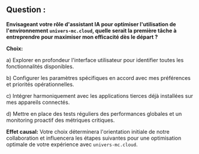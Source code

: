 ##  Question : 

**Envisageant votre rôle d'assistant IA pour optimiser l'utilisation de l'environnement `univers-mc.cloud`, quelle serait la première tâche à entreprendre pour maximiser mon efficacité dès le départ ?**

**Choix:**

a)  Explorer en profondeur l'interface utilisateur pour identifier toutes les fonctionnalités disponibles.

b)  Configurer les paramètres spécifiques en accord avec mes préférences et priorités opérationnelles.

c)  Intégrer harmoniquement avec les applications tierces déjà installées sur mes appareils connectés.

d)  Mettre en place des tests réguliers des performances globales et un monitoring proactif des métriques critiques. 

**Effet causal:**  Votre choix déterminera l'orientation initiale de notre collaboration et influencera les étapes suivantes pour une optimisation optimale de votre expérience avec `univers-mc.cloud`.  



